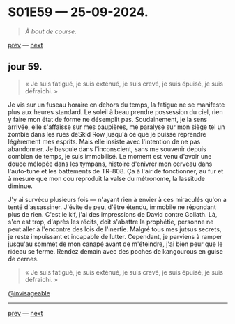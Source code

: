 # S01E59 — 25-09-2024.

> *À bout de course.*

[prev](S01E58-24-09-2024.md) — [next](S01E01-29-07-2024.md)

## jour 59.

> « Je suis fatigué, je suis exténué, je suis crevé, je suis épuisé, je suis défraichi. »

Je vis sur un fuseau horaire en dehors du temps, la fatigue ne se manifeste plus aux heures standard. Le soleil à beau prendre possession du ciel, rien y faire mon état de forme ne désemplit pas. Soudainement, je la sens arrivée, elle s'affaisse sur mes paupières, me paralyse sur mon siège tel un zombie dans les rues deSkid Row jusqu'à ce que je puisse reprendre légèrement mes esprits. Mais elle insiste avec l'intention de ne pas abandonner. Je bascule dans l'inconscient, sans me souvenir depuis combien de temps, je suis immobilisé. Le moment est venu d'avoir une douce mélopée dans les tympans, histoire d'enivrer mon cerveau dans l'auto-tune et les battements de TR-808. Ça à l'air de fonctionner, au fur et à mesure que mon cou reproduit la valse du métronome, la lassitude diminue.

J'y ai survécu plusieurs fois — n'ayant rien à envier à ces miraculés qu'on a tenté d'assassiner. J'évite de peu, d'être étendu, immobile ne répondant plus de rien. C'est le kif, j'ai des impressions de David contre Goliath. Là, s'en est trop, d'après les récits, doit s'abattre la prophétie, personne ne peut aller à l'encontre des lois de l'inertie. Malgré tous mes jutsus secrets, je reste impuissant et incapable de lutter. Cependant, je parviens à ramper jusqu'au sommet de mon canapé avant de m'éteindre, j'ai bien peur que le rideau se ferme. Rendez demain avec des poches de kangourous en guise de cernes.

> « Je suis fatigué, je suis exténué, je suis crevé, je suis épuisé, je suis défraichi. »

[@invisageable](https://twitter.com/invisageable)   

---

[prev](S01E58-24-09-2024.md) — [next](S01E01-29-07-2024.md)   
